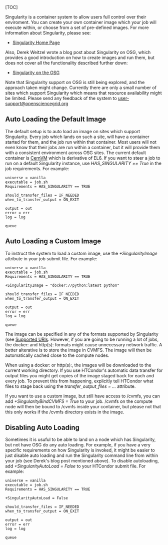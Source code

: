 [title]: - "Singularity Containers"

[TOC]

Singularity is a container system to allow users full control over their enviroment. You
can create your own container image which your job will execute within, or choose from
a set of pre-defined images. For more information about Singularity, please see:

 * [Singularity Home Page](http://singularity.lbl.gov/)

Also, Derek Weitzel wrote a blog post about Singularity on OSG, which provides a good
introduction on how to create images and run them, but does not cover all the
functionality described further down:

  * [Singularity on the OSG](https://djw8605.github.io/2017/01/12/singularity-on-the-osg/)

Note that Singularity support on OSG is still being explored, and the approach
taken might change. Currently there are only a small number of sites which support
Singularity which means that resource availability might be limited.
Please send any feedback of the system to
[user-support@opensciencegrid.org](mailto:user-support@opensciencegrid.org)

## Auto Loading the Default Image

The default setup is to auto load an image on sites which support Singularity. Every
job which lands on such a site, will have a container started for them, and the job
run within that container. Most users will not even know that their jobs are run
within a container, but it will provide them with a consistent environment across
OSG sites. The current default container is [CernVM](https://cernvm.cern.ch/) which is
derivative of EL6. If you want to steer a job to run on a default Singularity instance,
use *HAS_SINGULARITY == True* in the job requirements. For example:

    universe = vanilla
    executable = job.sh
    Requirements = HAS_SINGULARITY == TRUE

    should_transfer_files = IF_NEEDED
    when_to_transfer_output = ON_EXIT

    output = out
    error = err
    log = log

    queue

## Auto Loading a Custom Image

To instruct the system to load a custom image, use the *+SingularityImage* attribute in 
your job submit file. For example:

    universe = vanilla
    executable = job.sh
    Requirements = HAS_SINGULARITY == TRUE

    +SingularityImage = "docker://python:latest python"

    should_transfer_files = IF_NEEDED
    when_to_transfer_output = ON_EXIT

    output = out
    error = err
    log = log

    queue

The image can be specified in any of the formats supported by Singularity (see
[Supported URIs](http://singularity.lbl.gov/user-guide#supported-uris). However, if
you are going to be running a lot of jobs, the docker: and http(s): formats might
cause unnecessary network traffic. A better alterative is to store the image in 
CVMFS. The image will then be automatically cached close to the compute nodes.

When using a docker: or http(s):, the images will be downloaded to the current
working directory. If you use HTCondor's automatic data transfer for output files
you might get copies of the image staged back for each and every job. To prevent
this from happening, explicitly tell HTCondor what files to stage back using
the *transfer_output_files = ...* attribute.

If you want to use a custom image, but still have access to /cvmfs, you can add
*+SingularityBindCVMFS = True* to your job. /cvmfs on the compute node will then
be bound to /cvmfs inside your container, but please not that this only works
if the /cvmfs directory exists in the image.

## Disabling Auto Loading

Sometimes it is usuful to be able to land on a node which has Singularity, but not
have OSG do any auto loading. For example, if you have a very specific requirements
on how Singularity is invoked, it might be easier to just disable auto loading and
run the Singularity command line from within your job (see Derek's blog post mentioned
above). To disable autoloading, add *+SingularityAutoLoad = False* to your HTCondor
submit file. For example:

    universe = vanilla
    executable = job.sh
    Requirements = HAS_SINGULARITY == TRUE

    +SingularityAutoLoad = False

    should_transfer_files = IF_NEEDED
    when_to_transfer_output = ON_EXIT

    output = out
    error = err
    log = log

    queue








